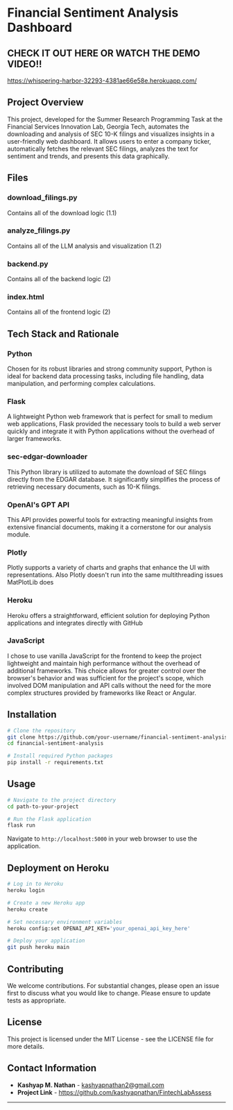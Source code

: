 # Financial Sentiment Analysis Dashboard

## CHECK IT OUT HERE OR WATCH THE DEMO VIDEO!!
https://whispering-harbor-32293-4381ae66e58e.herokuapp.com/

## Project Overview

This project, developed for the Summer Research Programming Task at the Financial Services Innovation Lab, Georgia Tech, automates the downloading and analysis of SEC 10-K filings and visualizes insights in a user-friendly web dashboard. It allows users to enter a company ticker, automatically fetches the relevant SEC filings, analyzes the text for sentiment and trends, and presents this data graphically.

## Files

### download_filings.py
Contains all of the download logic (1.1)

### analyze_filings.py
Contains all of the LLM analysis and visualization (1.2)

### backend.py
Contains all of the backend logic (2)

### index.html
Contains all of the frontend logic (2)

## Tech Stack and Rationale

### Python
Chosen for its robust libraries and strong community support, Python is ideal for backend data processing tasks, including file handling, data manipulation, and performing complex calculations.

### Flask
A lightweight Python web framework that is perfect for small to medium web applications, Flask provided the necessary tools to build a web server quickly and integrate it with Python applications without the overhead of larger frameworks.

### sec-edgar-downloader
This Python library is utilized to automate the download of SEC filings directly from the EDGAR database. It significantly simplifies the process of retrieving necessary documents, such as 10-K filings.

### OpenAI's GPT API
This API provides powerful tools for extracting meaningful insights from extensive financial documents, making it a cornerstone for our analysis module.

### Plotly
Plotly supports a variety of charts and graphs that enhance the UI with representations. Also Plotly doesn't run into the same multithreading issues MatPlotLib does

### Heroku
Heroku offers a straightforward, efficient solution for deploying Python applications and integrates directly with GitHub

### JavaScript
I chose to use vanilla JavaScript for the frontend to keep the project lightweight and maintain high performance without the overhead of additional frameworks. This choice allows for greater control over the browser's behavior and was sufficient for the project's scope, which involved DOM manipulation and API calls without the need for the more complex structures provided by frameworks like React or Angular.

## Installation

```bash
# Clone the repository
git clone https://github.com/your-username/financial-sentiment-analysis.git
cd financial-sentiment-analysis

# Install required Python packages
pip install -r requirements.txt
```

## Usage

```bash
# Navigate to the project directory
cd path-to-your-project

# Run the Flask application
flask run
```

Navigate to `http://localhost:5000` in your web browser to use the application.

## Deployment on Heroku

```bash
# Log in to Heroku
heroku login

# Create a new Heroku app
heroku create

# Set necessary environment variables
heroku config:set OPENAI_API_KEY='your_openai_api_key_here'

# Deploy your application
git push heroku main
```

## Contributing

We welcome contributions. For substantial changes, please open an issue first to discuss what you would like to change. Please ensure to update tests as appropriate.

## License

This project is licensed under the MIT License - see the LICENSE file for more details.

## Contact Information

- **Kashyap M. Nathan** - kashyapnathan2@gmail.com
- **Project Link** - https://github.com/kashyapnathan/FintechLabAssess

---
